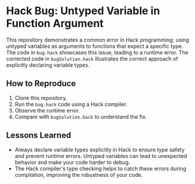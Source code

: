 # Hack Bug: Untyped Variable in Function Argument

This repository demonstrates a common error in Hack programming: using untyped variables as arguments to functions that expect a specific type. The code in `bug.hack` showcases this issue, leading to a runtime error. The corrected code in `bugSolution.hack` illustrates the correct approach of explicitly declaring variable types.

## How to Reproduce

1. Clone this repository.
2. Run the `bug.hack` code using a Hack compiler.
3. Observe the runtime error.
4. Compare with `bugSolution.hack` to understand the fix.

## Lessons Learned

- Always declare variable types explicitly in Hack to ensure type safety and prevent runtime errors.  Untyped variables can lead to unexpected behavior and make your code harder to debug.
- The Hack compiler's type checking helps to catch these errors during compilation, improving the robustness of your code.